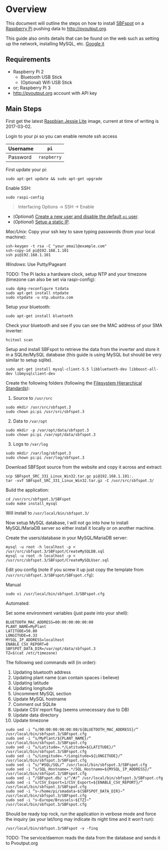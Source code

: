 # Overview

This document will outline the steps on how to install [SBFspot](https://sbfspot.codeplex.com/) on a [Raspberry Pi](http://www.raspberrypi.org/) pushing data to <http://pvoutput.org>.

This guide also omits details that can be found on the web such as setting up the network, installing MySQL, etc. [Google it](http://lmgtfy.com)

## Requirements

 * Raspberry Pi 2
   * Bluetooth USB Stick
   * (Optional) Wifi USB Stick
 * or; Raspberry Pi 3
 * http://pvoutput.org account with API key

## Main Steps

First get the latest [Raspbian Jessie Lite](https://www.raspberrypi.org/downloads/raspbian/) image, current at time of writing is 2017-03-02.

Login to your pi so you can enable remote ssh access

| Username |`pi`|
| --- | --- |
| Password |`raspberry`|

First update your pi:

`sudo apt-get update && sudo apt-get upgrade`

Enable SSH:

`sudo raspi-config`

> Interfacing Options -> SSH -> Enable

 * (_Optional_) [Create a new user and disable the default `pi` user](https://www.raspberrypi.org/documentation/linux/usage/users.md).
 * (_Optional_) [Setup a static IP](https://www.modmypi.com/blog/how-to-give-your-raspberry-pi-a-static-ip-address-update).

*_Mac/Unix_*: Copy your ssh key to save typing passwords (from your local machine):

```shell
ssh-keygen -t rsa -C "your_email@example.com"
ssh-copy-id pi@192.168.1.101
ssh pi@192.168.1.101
```

*_Windows_*: Use Putty/Pageant

TODO: The Pi lacks a hardware clock, setup NTP and your timezone (timezone can also be set via raspi-config):

```shell
sudo dpkg-reconfigure tzdata
sudo apt-get install ntpdate
sudo ntpdate -u ntp.ubuntu.com
```

Setup your bluetooth:

`sudo apt-get install bluetooth`

Check your bluetooth and see if you can see the MAC address of your SMA inverter:

`hcitool scan`

Setup and install SBFspot to retrieve the data from the inverter and store it in a SQLite/MySQL database (this guide is using MySQL but should be very similar to setup sqlite).

`sudo apt-get install mysql-client-5.5 libbluetooth-dev libboost-all-dev libmysqlclient-dev`

Create the following folders (following the [Filesystem Hierarchical Standards](http://www.pathname.com/fhs/)):

1. Source to `/usr/src`
```shell
sudo mkdir /usr/src/sbfspot.3
sudo chown pi:pi /usr/src/sbfspot.3
```
2. Data to `/var/opt`
```shell
sudo mkdir -p /var/opt/data/sbfspot.3
sudo chown pi:pi /var/opt/data/sbfspot.3
```
3. Logs to `/var/log`
```shell
sudo mkdir /var/log/sbfspot.3
sudo chown pi:pi /var/log/sbfspot.3
```

Download SBFSpot source from the website and copy it across and extract:

```shell
scp SBFspot_SRC_331_Linux_Win32.tar.gz pi@192.168.1.101:.
tar -xvf SBFspot_SRC_331_Linux_Win32.tar.gz -C /usr/src/sbfspot.3/
```

Build the application:

```shell
cd /usr/src/sbfspot.3/SBFspot
sudo make install_mysql
```

Will install to `/usr/local/bin/sbfspot.3/`

Now setup MySQL database, I will not go into how to install MySQL/MariaDB server so either install it locally or on another machine.

Create the users/database in your MySQL/MariaDB server:

```shell
mysql -u root -h localhost -p < /usr/src/sbfspot.3/SBFspot/CreateMySQLDB.sql
mysql -u root -h localhost -p < /usr/src/sbfspot.3/SBFspot/CreateMySQLUser.sql
```

Edit you config (note if you screw it up just copy the template from `/usr/src/sbfspot.3/SBFspot/SBFspot.cfg`):

Manual

`sudo vi /usr/local/bin/sbfspot.3/SBFspot.cfg`

Automated:

Set some environment variables (just paste into your shell):

```shell
BLUETOOTH_MAC_ADDRESS=00:00:00:00:00:00
PLANT_NAME=MyPlant
LATITUDE=50.80
LONGITUDE=4.33
MYSQL_IP_ADDRESS=localhost
ENABLE_CSV_REPORT=0
SBFSPOT_DATA_DIR=/var/opt/data/sbfspot.3
TZ=$(cat /etc/timezone)
```

The following sed commands will (in order):
 1. Updating bluetooth address
 2. Updating plant name (can contain spaces i believe)
 3. Updating latitude
 4. Updating longitude
 5. Uncomment MySQL section
 6. Update MySQL hostname
 7. Comment out SQLite
 8. Update CSV report flag (seems unnecessary due to DB)
 9. Update data directory
 10. Update timezone

```shell
sudo sed -i “s/00:00:00:00:00:00/${BLUETOOTH_MAC_ADDRESS}/“ /usr/local/bin/sbfspot.3/SBFspot.cfg
sudo sed -i “s/MyPlant/${PLANT_NAME}/“ /usr/local/bin/sbfspot.3/SBFspot.cfg
sudo sed -i “s/Latitude=.*/Latitude=${LATITUDE}/“ /usr/local/bin/sbfspot.3/SBFspot.cfg
sudo sed -i “s/Longitude=.*/Longitude=${LONGITUDE}/“ /usr/local/bin/sbfspot.3/SBFspot.cfg
sudo sed -i “s/^#SQL/SQL/“ /usr/local/bin/sbfspot.3/SBFspot.cfg
sudo sed -i “s/SQL_Hostname=.*/SQL_Hostname=${MYSQL_IP_ADDRESS}/“ /usr/local/bin/sbfspot.3/SBFspot.cfg
sudo sed -i “/SBFspot.db/ s/^/#/“ /usr/local/bin/sbfspot.3/SBFspot.cfg
sudo sed -i “s/CSV_Export=1/CSV_Export=${ENABLE_CSV_REPORT}/“ /usr/local/bin/sbfspot.3/SBFspot.cfg
sudo sed -i “s~/home/pi/smadata~${SBFSPOT_DATA_DIR}~” /usr/local/bin/sbfspot.3/SBFspot.cfg
sudo sed -i "s~Europe/Brussels~${TZ}~” /usr/local/bin/sbfspot.3/SBFspot.cfg
```

Should be ready top rock, run the application in verbose mode and force the inquiry (as your lat/long may indicate its night time and it won’t run):

`/usr/local/bin/sbfspot.3/SBFspot -v -finq`

TODO:  The service/daemon reads the data from the database and sends it to Pvoutput.org

